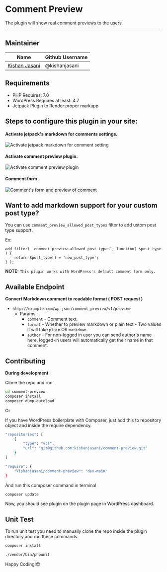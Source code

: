 # Comment Preview
The plugin will show real comment previews to the users

-------------------

## Maintainer

| Name                                                   | Github Username |
|--------------------------------------------------------|-----------------|
| [Kishan Jasani](mailto:kishanjasani007@yahoo.in)       |  @kishanjasani   |


## Requirements

* PHP Requires: 7.0
* WordPress Requires at least: 4.7
* Jetpack Plugin to Render proper markupp

## Steps to configure this plugin in your site:

#### Activate jetpack's markdown for comments settings.

![Activate jetpack markdown for comment setting](https://user-images.githubusercontent.com/25550562/180242598-8b6fe11a-6864-41b1-9663-ea7302945a36.png)


#### Activate comment preview plugin.

![Activate comment preview plugin](https://user-images.githubusercontent.com/25550562/180242868-dc262684-8151-456c-9944-a62550164044.png)

#### Comment form.

![Comment's form and preview of comment](https://user-images.githubusercontent.com/25550562/180243187-f2960ce6-7347-4c8b-9c40-563e51e77aca.png)


## Want to add markdown support for your custom post type?
You can use `comment_preview_allowed_post_types` filter to add ustom post type support.

Ex:
```
add_filter( 'comment_preview_allowed_post_types', function( $post_type ) {
	return $post_type[] = 'new_post_type';
} );
```

**NOTE:** `This plugin works with WordPress's default comment form only.`

## Available Endpoint

**Convert Markdown comment to readable format ( POST request )**
- `http://example.com/wp-json/comment_preview/v1/preview`
	- Params:
		- `comment` - Comment text.
		- `format` - Whether to preview markdown or plain text - Two values it will take `plain` OR `markdown`.
		- `author` - For non-logged in user you can send author's name here, logged-in users will automatically get their name in that comment.

## Contributing

**During development**

Clone the repo and run

```bash
cd comment-preview
composer install
composer dump-autoload
```

Or

If you have WordPress boilerplate with Composer, just add this to repository object and inside the require dependency.

```bash
"repositories": [
	{
		"type": "vcs",
		"url": "git@github.com:kishanjasani/comment-preview.git"
	}
]

"require": {
	"kishanjasani/comment-preview": "dev-main"
}
```

And run this composer command in terminal

```bash
composer update
```

Now, you should see plugin on the plugin page in WordPress dashboard.

## Unit Test
To run unit test you need to manually clone the repo inside the plugin directory and run these commands.

```bash
composer install

./vendor/bin/phpunit
```

Happy Coding!😊
